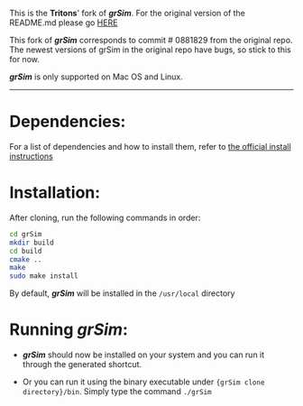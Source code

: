 This is the **Tritons**' fork of ***grSim***. For the original version of the README.md please go [HERE](https://github.com/RoboCup-SSL/grSim) 

This fork of ***grSim*** corresponds to commit # 0881829 from the original repo. The newest versions of grSim in the original repo have bugs, so stick to this for now.

***grSim*** is only supported on Mac OS and Linux.

------

# Dependencies:

For a list of dependencies and how to install them, refer to [the official install instructions](https://github.com/RoboCup-SSL/grSim/blob/master/INSTALL.md)

# Installation:

After cloning, run the following commands in order:

```bash
cd grSim
mkdir build
cd build
cmake ..
make
sudo make install
```

By default, ***grSim*** will be installed in the `/usr/local` directory

# Running *grSim*:

* ***grSim*** should now be installed on your system and you can run it through the generated shortcut.

* Or you can run it using the binary executable under `{grSim clone directory}/bin`. Simply type the command `./grSim`

